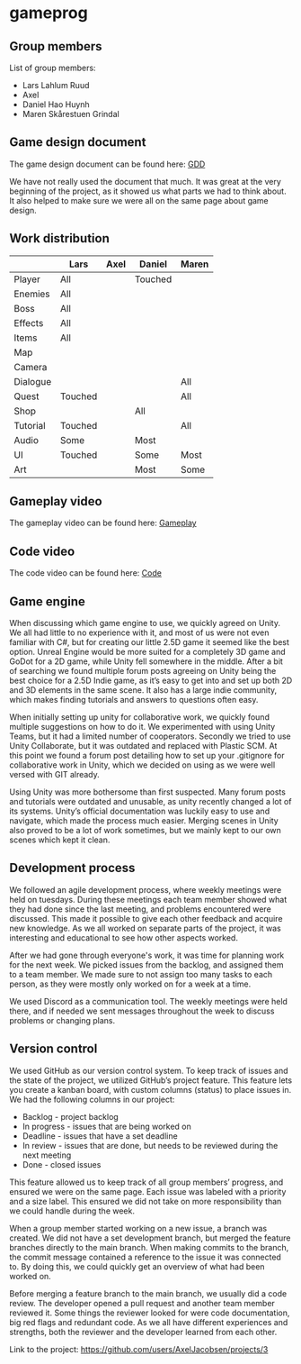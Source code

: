 # gameprog
## Group members
List of group members:
- Lars Lahlum Ruud
- Axel
- Daniel Hao Huynh
- Maren Skårestuen Grindal

## Game design document
The game design document can be found here: [GDD](./game_design_document.pdf) 

We have not really used the document that much. It was great at the very beginning of the project, as it showed us what parts we had to think about. It also helped to make sure we were all on the same page about game design.

## Work distribution
|         |Lars   |Axel|Daniel|Maren|
|---------|-------|----|------|-----|
|Player   |All    |    |Touched|     |
|Enemies  |All    |    |      |     |
|Boss     |All    |    |      |     |
|Effects  |All    |    |      |     |
|Items    |All    |    |      |     |
|Map      |       |    |      |     |
|Camera   |       |    |      |     |
|Dialogue |       |    |      |All  |
|Quest    |Touched|    |      |All  |
|Shop     |       |    |All   |     |
|Tutorial |Touched|    |      |All  |
|Audio    |Some   |    |Most  |     |
|UI       |Touched|    |Some  |Most |
|Art      |       |    |Most  |Some |

## Gameplay video
The gameplay video can be found here: [Gameplay]()

## Code video
The code video can be found here: [Code]()

## Game engine
When discussing which game engine to use, we quickly agreed on Unity. We all had little to no experience with it, and most of us were not even familiar with C#, but for creating our little 2.5D game it seemed like the best option. Unreal Engine would be more suited for a completely 3D game and GoDot for a 2D game, while Unity fell somewhere in the middle. After a bit of searching we found multiple forum posts agreeing on Unity being the best choice for a 2.5D Indie game, as it’s easy to get into and set up both 2D and 3D elements in the same scene. It also has a large indie community, which makes finding tutorials and answers to questions often easy.

When initially setting up unity for collaborative work, we quickly found multiple suggestions on how to do it. We experimented with using Unity Teams, but it had a limited number of cooperators. Secondly we tried to use Unity Collaborate, but it was outdated and replaced with Plastic SCM. At this point we found a forum post detailing how to set up your .gitignore for collaborative work in Unity, which we decided on using as we were well versed with GIT already.

Using Unity was more bothersome than first suspected. Many forum posts and tutorials were outdated and unusable, as unity recently changed a lot of its systems. Unity’s official documentation was luckily easy to use and navigate, which made the process much easier. Merging scenes in Unity also proved to be a lot of work sometimes, but we mainly kept to our own scenes which kept it clean.

## Development process
We followed an agile development process, where weekly meetings were held on tuesdays. During these meetings each team member showed what they had done since the last meeting, and problems encountered were discussed. This made it possible to give each other feedback and acquire new knowledge. As we all worked on separate parts of the project, it was interesting and educational to see how other aspects worked.

After we had gone through everyone's work, it was time for planning work for the next week. We picked issues from the backlog, and assigned them to a team member. We made sure to not assign too many tasks to each person, as they were mostly only worked on for a week at a time.

We used Discord as a communication tool. The weekly meetings were held there, and if needed we sent messages throughout the week to discuss problems or changing plans.

## Version control
We used GitHub as our version control system. To keep track of issues and the state of the project, we utilized GitHub’s project feature. This feature lets you create a kanban board, with custom columns (status) to place issues in. We had the following columns in our project:
- Backlog - project backlog 
- In progress - issues that are being worked on 
- Deadline - issues that have a set deadline 
- In review - issues that are done, but needs to be reviewed during the next meeting 
- Done - closed issues 

This feature allowed us to keep track of all group members’ progress, and ensured we were on the same page. Each issue was labeled with a priority and a size label. This ensured we did not take on more responsibility than we could handle during the week. 

When a group member started working on a new issue, a branch was created. We did not have a set development branch, but merged the feature branches directly to the main branch. When making commits to the branch, the commit message contained a reference to the issue it was connected to. By doing this, we could quickly get an overview of what had been worked on. 

Before merging a feature branch to the main branch, we usually did a code review. The developer opened a pull request and another team member reviewed it. Some things the reviewer looked for were code documentation, big red flags and redundant code. As we all have different experiences and strengths, both the reviewer and the developer learned from each other.

Link to the project: https://github.com/users/AxelJacobsen/projects/3
